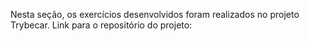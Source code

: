 Nesta seção, os exercícios desenvolvidos foram realizados no projeto Trybecar. Link para o repositório do projeto: